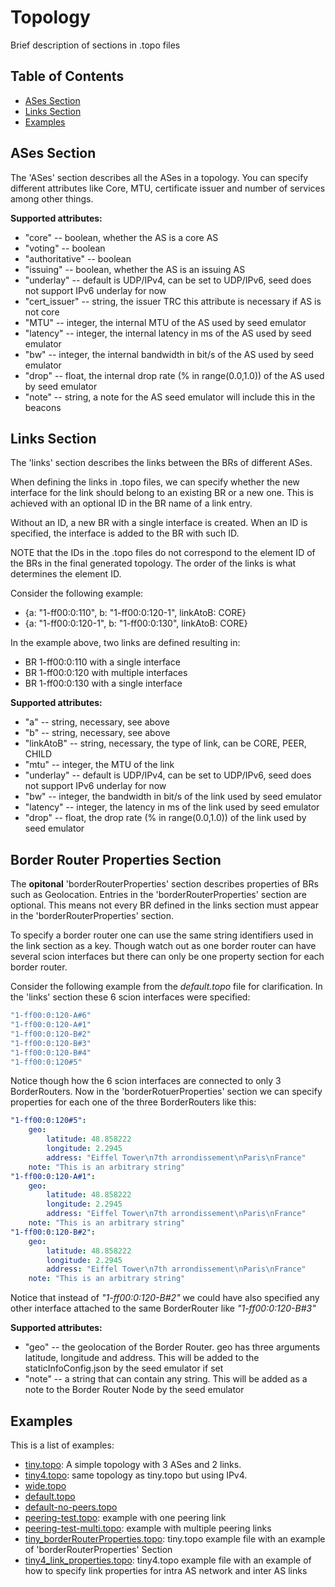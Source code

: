 # Topology

Brief description of sections in .topo files

## Table of Contents

- [ASes Section](#ases-section)
- [Links Section](#links-section)
- [Examples](#examples-section)

## ASes Section

The 'ASes' section describes all the ASes in a topology.
You can specify different attributes like Core, MTU, certificate issuer and number
of services among other things.

**Supported attributes:**
- "core" -- boolean, whether the AS is a core AS
- "voting" -- boolean
- "authoritative" -- boolean
- "issuing" -- boolean, whether the AS is an issuing AS
- "underlay" -- default is UDP/IPv4, can be set to UDP/IPv6, seed does not support IPv6 underlay for now
- "cert_issuer" -- string, the issuer TRC this attribute is necessary if AS is not core
- "MTU" -- integer, the internal MTU of the AS used by seed emulator
- "latency" -- integer, the internal latency in ms of the AS used by seed emulator
- "bw" -- integer, the internal bandwidth in bit/s of the AS used by seed emulator
- "drop" -- float, the internal drop rate (% in range(0.0,1.0)) of the AS used by seed emulator
- "note" -- string, a note for the AS seed emulator will include this in the beacons


## Links Section

The 'links' section describes the links between the BRs of different ASes.

When defining the links in .topo files, we can specify whether the new interface
for the link should belong to an existing BR or a new one. This is achieved with
an optional ID in the BR name of a link entry.

Without an ID, a new BR with a single interface is created.
When an ID is specified, the interface is added to the BR with such ID.

NOTE that the IDs in the .topo files do not correspond to the element ID of the
BRs in the final generated topology. The order of the links is what determines
the element ID.

Consider the following example:

- {a: "1-ff00:0:110",   b: "1-ff00:0:120-1", linkAtoB: CORE}
- {a: "1-ff00:0:120-1", b: "1-ff00:0:130", linkAtoB: CORE}

In the example above, two links are defined resulting in:

- BR 1-ff00:0:110 with a single interface
- BR 1-ff00:0:120 with multiple interfaces
- BR 1-ff00:0:130 with a single interface

**Supported attributes:**
- "a" -- string, necessary, see above
- "b" -- string, necessary, see above
- "linkAtoB" -- string, necessary, the type of link, can be CORE, PEER, CHILD
- "mtu" -- integer, the MTU of the link
- "underlay" -- default is UDP/IPv4, can be set to UDP/IPv6, seed does not support IPv6 underlay for now
- "bw" -- integer, the bandwidth in bit/s of the link used by seed emulator
- "latency" -- integer, the latency in ms of the link used by seed emulator
- "drop" -- float, the drop rate (% in range(0.0,1.0)) of the link used by seed emulator

## Border Router Properties Section

The **opitonal** 'borderRouterProperties' section describes properties of BRs such as Geolocation.
Entries in the 'borderRouterProperties' section are optional. This means not every BR defined in the links section must appear in the 'borderRouterProperties' section.

To specify a border router one can use the same string identifiers used in the link section as a key. 
Though watch out as one border router can have several scion interfaces but there can only be one property section for each border router.

Consider the following example from the *default.topo* file for clarification. In the 'links' section these 6 scion interfaces were specified:

```yaml
"1-ff00:0:120-A#6"
"1-ff00:0:120-A#1"
"1-ff00:0:120-B#2"  
"1-ff00:0:120-B#3"
"1-ff00:0:120-B#4"
"1-ff00:0:120#5"
```

Notice though how the 6 scion interfaces are connected to only 3 BorderRouters. Now in the 'borderRotuerProperties' section we can specify properties for each one of the three BorderRouters like this:

```yaml
"1-ff00:0:120#5":
    geo:
        latitude: 48.858222
        longitude: 2.2945
        address: "Eiffel Tower\n7th arrondissement\nParis\nFrance"
    note: "This is an arbitrary string"
"1-ff00:0:120-A#1":
    geo:
        latitude: 48.858222
        longitude: 2.2945
        address: "Eiffel Tower\n7th arrondissement\nParis\nFrance"
    note: "This is an arbitrary string"
"1-ff00:0:120-B#2": 
    geo:
        latitude: 48.858222
        longitude: 2.2945
        address: "Eiffel Tower\n7th arrondissement\nParis\nFrance"
    note: "This is an arbitrary string"
```

Notice that instead of *"1-ff00:0:120-B#2"* we could have also specified any other interface attached to the same BorderRouter like *"1-ff00:0:120-B#3"*

**Supported attributes:**
- "geo" -- the geolocation of the Border Router. geo has three arguments latitude, longitude and address. This will be added to the staticInfoConfig.json by the seed emulator if set
- "note" -- a string that can contain any string. This will be added as a note to the Border Router Node by the seed emulator 

## Examples

This is a list of examples:
 
- [tiny.topo](tiny.topo): A simple topology with 3 ASes and 2 links.
- [tiny4.topo](tiny4.topo): same topology as tiny.topo but using IPv4.
- [wide.topo](wide.topo)
- [default.topo](default.topo)
- [default-no-peers.topo](default-no-peers.topo)
- [peering-test.topo](peering-test.topo): example with one peering link
- [peering-test-multi.topo](peering-test-multi.topo): example with multiple peering links
- [tiny_borderRouterProperties.topo](tiny_borderRouterProperties.topo): tiny.topo example file with an example of 'borderRouterProperties' Section
- [tiny4_link_properties.topo](tiny4_link_properties.topo): tiny4.topo example file with an example of how to specify link properties for intra AS network and inter AS links
